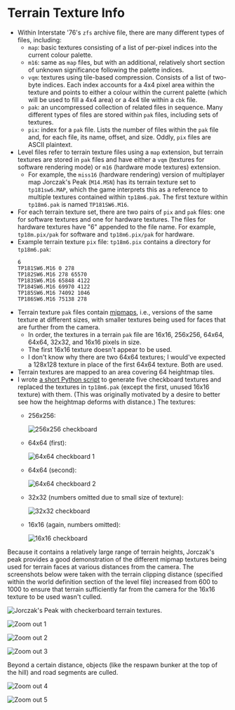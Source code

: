 # Terrain Texture Info

* Within Interstate '76's `zfs` archive file, there are many different types of files, including:
  * `map`: basic textures consisting of a list of per-pixel indices into the current colour palette.
  * `m16`: same as `map` files, but with an additional, relatively short section of unknown significance following the palette indices.
  * `vqm`: textures using tile-based compression. Consists of a list of two-byte indices. Each index accounts for a 4x4 pixel area within the texture and points to either a colour within the current palette (which will be used to fill a 4x4 area) or a 4x4 tile within a `cbk` file.
  * `pak`: an uncompressed collection of related files in sequence. Many different types of files are stored within `pak` files, including sets of textures.
  * `pix`: index for a `pak` file. Lists the number of files within the `pak` file and, for each file, its name, offset, and size. Oddly, `pix` files are ASCII plaintext.
* Level files refer to terrain texture files using a `map` extension, but terrain textures are stored in `pak` files and have either a `vqm` (textures for software rendering mode) or `m16` (hardware mode textures) extension.
  * For example, the `miss16` (hardware rendering) version of multiplayer map Jorczak's Peak (`M14.MSN`) has its terrain texture set to `tp181sw6.MAP`, which the game interprets this as a reference to multiple textures contained within `tp18m6.pak`. The first texture within `tp18m6.pak` is named `TP181SW6.M16`.
* For each terrain texture set, there are two pairs of `pix` and `pak` files: one for software textures and one for hardware textures. The files for hardware textures have "6" appended to the file name. For example, `tp18m.pix/pak` for software and `tp18m6.pix/pak` for hardware.
* Example terrain texture `pix` file: `tp18m6.pix` contains a directory for `tp18m6.pak`:
    ```
    6
    TP181SW6.M16 0 278
    TP182SW6.M16 278 65570
    TP183SW6.M16 65848 4122
    TP184SW6.M16 69970 4122
    TP185SW6.M16 74092 1046
    TP186SW6.M16 75138 278
    ```
* Terrain texture `pak` files contain [mipmaps](https://en.wikipedia.org/wiki/Mipmap), i.e., versions of the same texture at different sizes, with smaller textures being used for faces that are further from the camera.
  * In order, the textures in a terrain `pak` file are 16x16, 256x256, 64x64, 64x64, 32x32, and 16x16 pixels in size.
  * The first 16x16 texture doesn't appear to be used.
  * I don't know why there are two 64x64 textures; I would've expected a 128x128 texture in place of the first 64x64 texture. Both are used.
* Terrain textures are mapped to an area covering 64 heightmap tiles.
* I wrote [a short Python script](../scripts/terrain-texture-generation/generate-interstate-76-map-checkerboard-with-numbers.py) to generate five checkboard textures and replaced the textures in `tp18m6.pak` (except the first, unused 16x16 texture) with them. (This was originally motivated by a desire to better see how the heightmap deforms with distance.) The textures:
    * 256x256:

        ![256x256 checkboard](images/terrain-texture-investigation/checkerboard-with-numbers-map-bytes-256-1.png)
    
    * 64x64 (first):

        ![64x64 checkboard 1](images/terrain-texture-investigation/checkerboard-with-numbers-map-bytes-64-1.png)
    
    * 64x64 (second):

        ![64x64 checkboard 2](images/terrain-texture-investigation/checkerboard-with-numbers-map-bytes-64-2.png)
    
    * 32x32 (numbers omitted due to small size of texture):

        ![32x32 checkboard](images/terrain-texture-investigation/checkerboard-with-numbers-map-bytes-32-1.png)
    
    * 16x16 (again, numbers omitted):
        
        ![16x16 checkboard](images/terrain-texture-investigation/checkerboard-with-numbers-map-bytes-16-1.png)

Because it contains a relatively large range of terrain heights, Jorczak's peak provides a good demonstration of the different mipmap textures being used for terrain faces at various distances from the camera. The screenshots below were taken with the terrain clipping distance (specified within the world definition section of the level file) increased from 600 to 1000 to ensure that terrain sufficiently far from the camera for the 16x16 texture to be used wasn't culled.

![Jorczak's Peak with checkerboard terrain textures.](images/terrain-texture-investigation/img-terrain-textures-overview.png)

![Zoom out 1](images/terrain-texture-investigation/img-terrain-textures-zoom-out-1.png)

![Zoom out 2](images/terrain-texture-investigation/img-terrain-textures-zoom-out-2.png)

![Zoom out 3](images/terrain-texture-investigation/img-terrain-textures-zoom-out-3.png)

Beyond a certain distance, objects (like the respawn bunker at the top of the hill) and road segments are culled.

![Zoom out 4](images/terrain-texture-investigation/img-terrain-textures-zoom-out-4.png)

![Zoom out 5](images/terrain-texture-investigation/img-terrain-textures-zoom-out-5.png)

